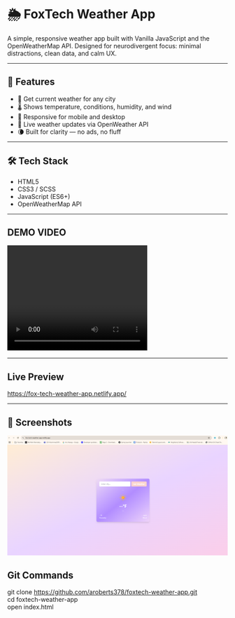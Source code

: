 # 🌦️ FoxTech Weather App

A simple, responsive weather app built with Vanilla JavaScript and the OpenWeatherMap API. Designed for neurodivergent focus: minimal distractions, clean data, and calm UX.

---

## 🔧 Features

- 📍 Get current weather for any city
- 🌡️ Shows temperature, conditions, humidity, and wind
- 📱 Responsive for mobile and desktop
- 🔁 Live weather updates via OpenWeather API
- 🌘 Built for clarity — no ads, no fluff

---

## 🛠️ Tech Stack

- HTML5
- CSS3 / SCSS
- JavaScript (ES6+)
- OpenWeatherMap API

---


## DEMO VIDEO
  <video width="320" height="240 autoplay">
    <source src="https://github.com/aroberts378/fox-tech-weather-app/blob/7a550df6879ede7e906f068da8991e08096a5688/public/images/Weather%20app.mp4">
  </video>





---

## Live Preview
https://fox-tech-weather-app.netlify.app/


---

## 📸 Screenshots

<p>
  <img src="/public/images/Screenshot weather app.png"></img>
</p>

## Git Commands
git clone https://github.com/aroberts378/foxtech-weather-app.git <br/>
cd foxtech-weather-app <br/>
open index.html
